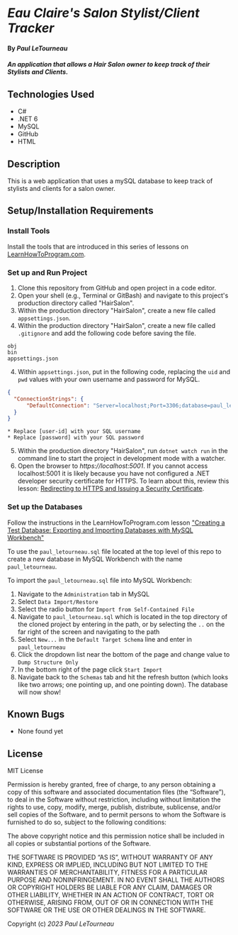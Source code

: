 # _Eau Claire's Salon Stylist/Client Tracker_

#### By _Paul LeTourneau_

#### _An application that allows a Hair Salon owner to keep track of their Stylists and Clients._

## Technologies Used

* C#
* .NET 6
* MySQL
* GitHub
* HTML

## Description

This is a web application that uses a mySQL database to keep track of stylists and clients for a salon owner.

## Setup/Installation Requirements

### Install Tools
Install the tools that are introduced in this series of lessons on [LearnHowToProgram.com](https://www.learnhowtoprogram.com/c-and-net/getting-started-with-c).


### Set up and Run Project

1. Clone this repository from GitHub and open project in a code editor. 
2. Open your shell (e.g., Terminal or GitBash) and navigate to this project's production directory called "HairSalon". 
3. Within the production directory "HairSalon", create a new file called `appsettings.json`. 
4. Within the production directory "HairSalon", create a new file called `.gitignore` and add the following code before saving the file.
```
obj
bin
appsettings.json
``` 
4. Within `appsettings.json`, put in the following code, replacing the `uid` and `pwd` values with your own username and password for MySQL. 
```json
{
  "ConnectionStrings": {
      "DefaultConnection": "Server=localhost;Port=3306;database=paul_letourneau;uid=[user-id];pwd=[password];"
  }
}
```
    * Replace [user-id] with your SQL username
    * Replace [password] with your SQL password 
5. Within the production directory "HairSalon", run `dotnet watch run` in the command line to start the project in development mode with a watcher.
6. Open the browser to _https://localhost:5001_. If you cannot access localhost:5001 it is likely because you have not configured a .NET developer security certificate for HTTPS. To learn about this, review this lesson: [Redirecting to HTTPS and Issuing a Security Certificate](https://www.learnhowtoprogram.com/c-and-net/basic-web-applications/redirecting-to-https-and-issuing-a-security-certificate).

### Set up the Databases
Follow the instructions in the LearnHowToProgram.com lesson ["Creating a Test Database: Exporting and Importing Databases with MySQL Workbench"](https://www.learnhowtoprogram.com/c-and-net/database-basics/creating-a-test-database-exporting-and-importing-databases-with-mysql-workbench)

To use the `paul_letourneau.sql` file located at the top level of this repo to create a new database in MySQL Workbench with the name `paul_letourneau`. 

To import the `paul_letourneau.sql` file into MySQL Workbench:
1. Navigate to the `Administration` tab in MySQL
2. Select `Data Import/Restore`
3. Select the radio button for `Import from Self-Contained File`
4. Navigate to `paul_letourneau.sql` which is located in the top directory of the cloned project by entering in the path, or by selecting the `..` on the far right of the screen and navigating to the path
5. Select `New...` in the `Default Target Schema` line and enter in `paul_letourneau`
6. Click the dropdown list near the bottom of the page and change value to `Dump Structure Only`
7. In the bottom right of the page click `Start Import`
8. Navigate back to the `Schemas` tab and hit the refresh button (which looks like two arrows; one pointing up, and one pointing down). The database will now show!

## Known Bugs

* None found yet

## License

MIT License

Permission is hereby granted, free of charge, to any person obtaining a copy of this software and associated documentation files (the “Software”), to deal in the Software without restriction, including without limitation the rights to use, copy, modify, merge, publish, distribute, sublicense, and/or sell copies of the Software, and to permit persons to whom the Software is furnished to do so, subject to the following conditions:

The above copyright notice and this permission notice shall be included in all copies or substantial portions of the Software.

THE SOFTWARE IS PROVIDED “AS IS”, WITHOUT WARRANTY OF ANY KIND, EXPRESS OR IMPLIED, INCLUDING BUT NOT LIMITED TO THE WARRANTIES OF MERCHANTABILITY, FITNESS FOR A PARTICULAR PURPOSE AND NONINFRINGEMENT. IN NO EVENT SHALL THE AUTHORS OR COPYRIGHT HOLDERS BE LIABLE FOR ANY CLAIM, DAMAGES OR OTHER LIABILITY, WHETHER IN AN ACTION OF CONTRACT, TORT OR OTHERWISE, ARISING FROM, OUT OF OR IN CONNECTION WITH THE SOFTWARE OR THE USE OR OTHER DEALINGS IN THE SOFTWARE.

Copyright (c) _2023_ _Paul LeTourneau_